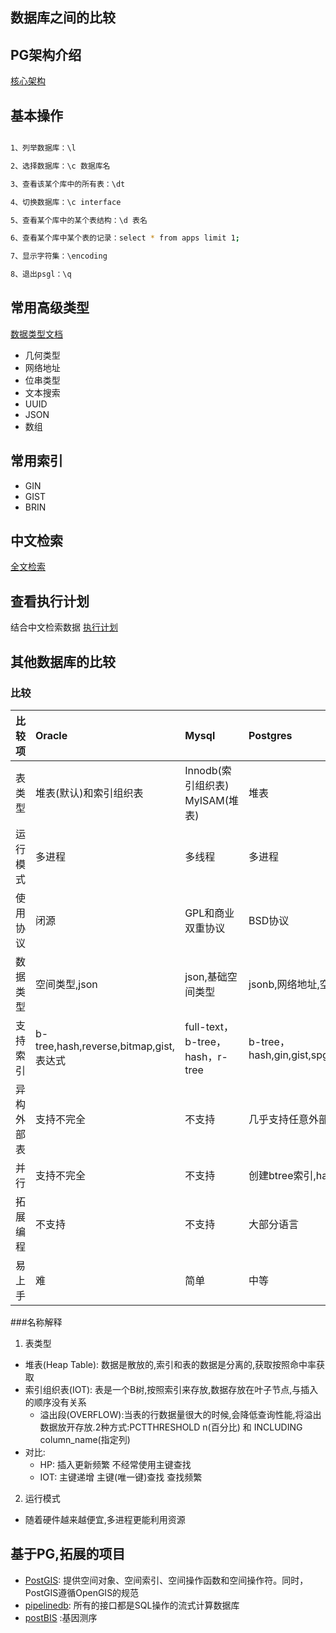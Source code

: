 ## 数据库之间的比较


 ## PG架构介绍
 
[核心架构](./2核心架构.md)

 ## 基本操作
 
```bash

1、列举数据库：\l

2、选择数据库：\c 数据库名

3、查看该某个库中的所有表：\dt

4、切换数据库：\c interface

5、查看某个库中的某个表结构：\d 表名

6、查看某个库中某个表的记录：select * from apps limit 1;

7、显示字符集：\encoding

8、退出psgl：\q

```

 ## 常用高级类型
 
 [数据类型文档](http://www.postgres.cn/docs/10/datatype.html) 
 - 几何类型 
 - 网络地址 
 - 位串类型
 - 文本搜索
 - UUID
 - JSON
 - 数组
 
 ## 常用索引
 - GIN
 - GIST
 - BRIN
 
 ## 中文检索
 
 [全文检索](./12全文检索.md)
 
 ## 查看执行计划
  结合中文检索数据
 [执行计划](./7执行计划.md)
 
 ## 其他数据库的比较
 
 ### 比较
 
 |比较项|Oracle|Mysql|Postgres|
 |---|:---|:---|:---|
 |表类型|堆表(默认)和索引组织表|Innodb(索引组织表) MyISAM(堆表)|堆表|
 |运行模式|多进程|多线程|多进程|
 |使用协议|闭源|GPL和商业双重协议|BSD协议|
 |数据类型|空间类型,json|json,基础空间类型|jsonb,网络地址,空间类型,全文检索等|
 |支持索引|b-tree,hash,reverse,bitmap,gist,表达式|full-text，b-tree，hash，r-tree|b-tree，hash,gin,gist,spgist,brin,bloom,rum,zombodb|
 |异构外部表|支持不完全|不支持|几乎支持任意外部数据源（FDW方式）|
 |并行|支持不完全|不支持|创建btree索引,hash join,扫描分区表|
 |拓展编程|不支持|不支持|大部分语言|
 |易上手|难|简单|中等|
 
 
 ###名称解释
 1. 表类型
 - 堆表(Heap Table): 数据是散放的,索引和表的数据是分离的,获取按照命中率获取
 - 索引组织表(IOT): 表是一个B树,按照索引来存放,数据存放在叶子节点,与插入的顺序没有关系
     - 溢出段(OVERFLOW):当表的行数据量很大的时候,会降低查询性能,将溢出数据放开存放.2种方式:PCTTHRESHOLD n(百分比) 和 INCLUDING column_name(指定列)
 - 对比:
     - HP: 插入更新频繁 不经常使用主键查找
     - IOT: 主键递增  主键(唯一键)查找 查找频繁
 2. 运行模式
 - 随着硬件越来越便宜,多进程更能利用资源
 
 
 ## 基于PG,拓展的项目
 - [PostGIS](http://www.postgis.org/): 提供空间对象、空间索引、空间操作函数和空间操作符。同时，PostGIS遵循OpenGIS的规范
 - [pipelinedb](https://www.pipelinedb.com/): 所有的接口都是SQL操作的流式计算数据库
 - [postBIS](https://colab.mpi-bremen.de/postbis/svn/trunk/) :基因测序
 
 
 